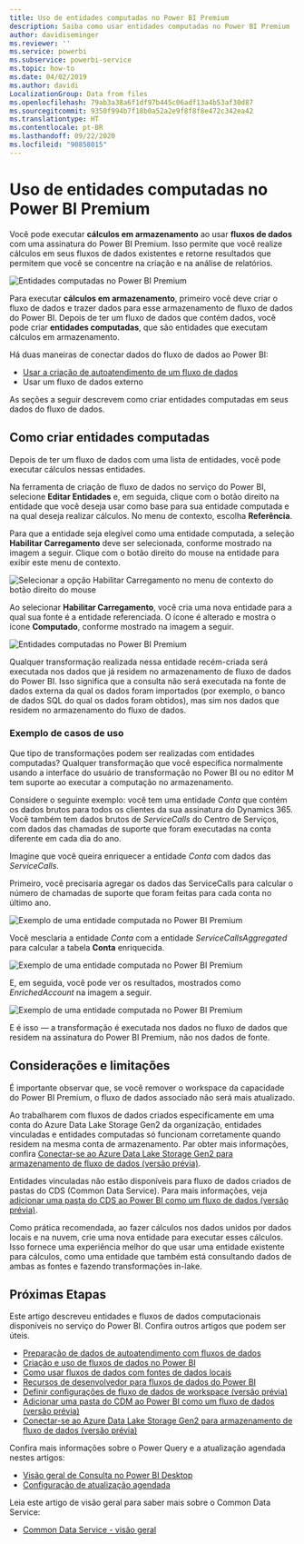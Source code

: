 ```yaml
---
title: Uso de entidades computadas no Power BI Premium
description: Saiba como usar entidades computadas no Power BI Premium
author: davidiseminger
ms.reviewer: ''
ms.service: powerbi
ms.subservice: powerbi-service
ms.topic: how-to
ms.date: 04/02/2019
ms.author: davidi
LocalizationGroup: Data from files
ms.openlocfilehash: 79ab3a38a6f1df97b445c06adf13a4b53af30d87
ms.sourcegitcommit: 9350f994b7f18b0a52a2e9f8f8f8e472c342ea42
ms.translationtype: HT
ms.contentlocale: pt-BR
ms.lasthandoff: 09/22/2020
ms.locfileid: "90858015"
---
```

# <a name="using-computed-entities-on-power-bi-premium"></a>Uso de entidades computadas no Power BI Premium

Você pode executar **cálculos em armazenamento** ao usar **fluxos de dados** com uma assinatura do Power BI Premium. Isso permite que você realize cálculos em seus fluxos de dados existentes e retorne resultados que permitem que você se concentre na criação e na análise de relatórios. 

![Entidades computadas no Power BI Premium](media/service-dataflows-computed-entities-premium/computed-entities-premium_00.png)

Para executar **cálculos em armazenamento**, primeiro você deve criar o fluxo de dados e trazer dados para esse armazenamento de fluxo de dados do Power BI. Depois de ter um fluxo de dados que contém dados, você pode criar **entidades computadas**, que são entidades que executam cálculos em armazenamento. 

Há duas maneiras de conectar dados do fluxo de dados ao Power BI:

* [Usar a criação de autoatendimento de um fluxo de dados](service-dataflows-create-use.md)
* Usar um fluxo de dados externo

As seções a seguir descrevem como criar entidades computadas em seus dados do fluxo de dados.

## <a name="how-to-create-computed-entities"></a>Como criar entidades computadas 

Depois de ter um fluxo de dados com uma lista de entidades, você pode executar cálculos nessas entidades.

Na ferramenta de criação de fluxo de dados no serviço do Power BI, selecione **Editar Entidades** e, em seguida, clique com o botão direito na entidade que você deseja usar como base para sua entidade computada e na qual deseja realizar cálculos. No menu de contexto, escolha **Referência**.

Para que a entidade seja elegível como uma entidade computada, a seleção **Habilitar Carregamento** deve ser selecionada, conforme mostrado na imagem a seguir. Clique com o botão direito do mouse na entidade para exibir este menu de contexto.

![Selecionar a opção Habilitar Carregamento no menu de contexto do botão direito do mouse](media/service-dataflows-computed-entities-premium/computed-entities-premium_01.png)

Ao selecionar **Habilitar Carregamento**, você cria uma nova entidade para a qual sua fonte é a entidade referenciada. O ícone é alterado e mostra o ícone **Computado**, conforme mostrado na imagem a seguir.

![Entidades computadas no Power BI Premium](media/service-dataflows-computed-entities-premium/computed-entities-premium_00.png)

Qualquer transformação realizada nessa entidade recém-criada será executada nos dados que já residem no armazenamento de fluxo de dados do Power BI. Isso significa que a consulta não será executada na fonte de dados externa da qual os dados foram importados (por exemplo, o banco de dados SQL do qual os dados foram obtidos), mas sim nos dados que residem no armazenamento do fluxo de dados.

### <a name="example-use-cases"></a>Exemplo de casos de uso
Que tipo de transformações podem ser realizadas com entidades computadas? Qualquer transformação que você especifica normalmente usando a interface do usuário de transformação no Power BI ou no editor M tem suporte ao executar a computação no armazenamento. 

Considere o seguinte exemplo: você tem uma entidade *Conta* que contém os dados brutos para todos os clientes da sua assinatura do Dynamics 365. Você também tem dados brutos de *ServiceCalls* do Centro de Serviços, com dados das chamadas de suporte que foram executadas na conta diferente em cada dia do ano.

Imagine que você queira enriquecer a entidade *Conta* com dados das *ServiceCalls*. 

Primeiro, você precisaria agregar os dados das ServiceCalls para calcular o número de chamadas de suporte que foram feitas para cada conta no último ano. 

![Exemplo de uma entidade computada no Power BI Premium](media/service-dataflows-computed-entities-premium/computed-entities-premium_02.png)

Você mesclaria a entidade *Conta* com a entidade *ServiceCallsAggregated* para calcular a tabela **Conta** enriquecida.

![Exemplo de uma entidade computada no Power BI Premium](media/service-dataflows-computed-entities-premium/computed-entities-premium_03.png)

E, em seguida, você pode ver os resultados, mostrados como *EnrichedAccount* na imagem a seguir.

![Exemplo de uma entidade computada no Power BI Premium](media/service-dataflows-computed-entities-premium/computed-entities-premium_04.png)

E é isso — a transformação é executada nos dados no fluxo de dados que residem na assinatura do Power BI Premium, não nos dados de fonte.

## <a name="considerations-and-limitations"></a>Considerações e limitações

É importante observar que, se você remover o workspace da capacidade do Power BI Premium, o fluxo de dados associado não será mais atualizado. 

Ao trabalharem com fluxos de dados criados especificamente em uma conta do Azure Data Lake Storage Gen2 da organização, entidades vinculadas e entidades computadas só funcionam corretamente quando residem na mesma conta de armazenamento. Par obter mais informações, confira [Conectar-se ao Azure Data Lake Storage Gen2 para armazenamento de fluxo de dados (versão prévia)](service-dataflows-connect-azure-data-lake-storage-gen2.md).

Entidades vinculadas não estão disponíveis para fluxo de dados criados de pastas do CDS (Common Data Service). Para mais informações, veja [adicionar uma pasta do CDS ao Power BI como um fluxo de dados (versão prévia)](service-dataflows-add-cdm-folder.md).

Como prática recomendada, ao fazer cálculos nos dados unidos por dados locais e na nuvem, crie uma nova entidade para executar esses cálculos. Isso fornece uma experiência melhor do que usar uma entidade existente para cálculos, como uma entidade que também está consultando dados de ambas as fontes e fazendo transformações in-lake.

## <a name="next-steps"></a>Próximas Etapas

Este artigo descreveu entidades e fluxos de dados computacionais disponíveis no serviço do Power BI. Confira outros artigos que podem ser úteis.

* [Preparação de dados de autoatendimento com fluxos de dados](service-dataflows-overview.md)
* [Criação e uso de fluxos de dados no Power BI](service-dataflows-create-use.md)
* [Como usar fluxos de dados com fontes de dados locais](service-dataflows-on-premises-gateways.md)
* [Recursos de desenvolvedor para fluxos de dados do Power BI](service-dataflows-developer-resources.md)
* [Definir configurações de fluxo de dados de workspace (versão prévia)](service-dataflows-configure-workspace-storage-settings.md)
* [Adicionar uma pasta do CDM ao Power BI como um fluxo de dados (versão prévia)](service-dataflows-add-cdm-folder.md)
* [Conectar-se ao Azure Data Lake Storage Gen2 para armazenamento de fluxo de dados (versão prévia)](service-dataflows-connect-azure-data-lake-storage-gen2.md)

Confira mais informações sobre o Power Query e a atualização agendada nestes artigos:
* [Visão geral de Consulta no Power BI Desktop](desktop-query-overview.md)
* [Configuração de atualização agendada](../connect-data/refresh-scheduled-refresh.md)

Leia este artigo de visão geral para saber mais sobre o Common Data Service:
* [Common Data Service - visão geral ](/powerapps/common-data-model/overview)